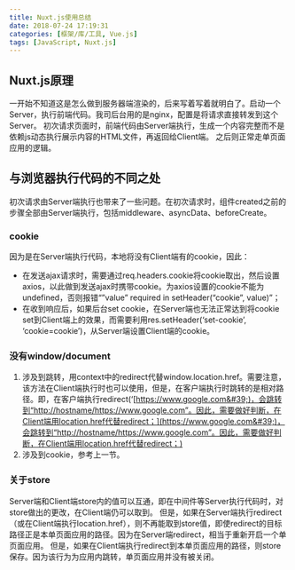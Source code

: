 ```yaml
---
title: Nuxt.js使用总结
date: 2018-07-24 17:19:31
categories: [框架/库/工具, Vue.js]
tags: [JavaScript, Nuxt.js]
---
```


## Nuxt.js原理

一开始不知道这是怎么做到服务器端渲染的，后来写着写着就明白了。启动一个Server，执行前端代码。我司后台用的是nginx，配置是将请求直接转发到这个Server。
初次请求页面时，前端代码由Server端执行，生成一个内容完整而不是依赖js动态执行展示内容的HTML文件，再返回给Client端。
之后则正常走单页面应用的逻辑。

## 与浏览器执行代码的不同之处

初次请求由Server端执行也带来了一些问题。在初次请求时，组件created之前的步骤全部由Server端执行，包括middleware、asyncData、beforeCreate。

### cookie

因为是在Server端执行代码，本地将没有Client端有的cookie，因此：

- 在发送ajax请求时，需要通过req.headers.cookie将cookie取出，然后设置axios，以此做到发送ajax时携带cookie。为axios设置的cookie不能为undefined，否则报错“”value” required in setHeader(“cookie”, value)”；
- 在收到响应后，如果后台set cookie，在Server端也无法正常达到将cookie set到Client端上的效果，而需要利用res.setHeader(‘set-cookie’, ‘cookie=cookie’)，从Server端设置Client端的cookie。

### 没有window/document

1. 涉及到跳转，用context中的redirect代替window.location.href。需要注意，该方法在Client端执行时也可以使用，但是，在客户端执行时跳转的是相对路径。即，在客户端执行redirect(‘[https://www.google.com&#39;)，会跳转到“http://hostname/https://www.google.com”。因此，需要做好判断，在Client端用location.href代替redirect；](https://www.google.com&#39;)，会跳转到“http://hostname/https://www.google.com”。因此，需要做好判断，在Client端用location.href代替redirect；)
2. 涉及到cookie，参考上一节。

### 关于store

Server端和Client端store内的值可以互通，即在中间件等Server执行代码时，对store做出的更改，在Client端仍可以取到。
但是，如果在Server端执行redirect（或在Client端执行location.href），则不再能取到store值，即使redirect的目标路径正是本单页面应用的路径。因为在Server端redirect，相当于重新开启一个单页面应用。
但是，如果在Client端执行redirect到本单页面应用的路径，则store保存。因为该行为为应用内跳转，单页面应用并没有被关闭。
